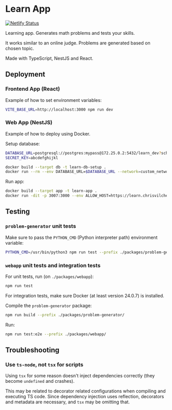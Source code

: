# Learn App

[![Netlify Status](https://api.netlify.com/api/v1/badges/4181054b-f24b-4bb3-8124-bd493304b60e/deploy-status)](https://app.netlify.com/sites/chrisvilches-learn/deploys)

Learning app. Generates math problems and tests your skills.

It works similar to an online judge. Problems are generated based on chosen topic.

Made with TypeScript, NestJS and React.

## Deployment

### Frontend App (React)

Example of how to set environment variables:

```sh
VITE_BASE_URL=http://localhost:3000 npm run dev
```

### Web App (NestJS)

Example of how to deploy using Docker.

Setup database:

```sh
DATABASE_URL=postgresql://postgres:mypass@172.25.0.2:5432/learn_dev?schema=public
SECRET_KEY=abcdefghijkl

docker build --target db -t learn-db-setup .
docker run --rm --env DATABASE_URL=$DATABASE_URL --network=custom_network1 learn-db-setup
```

Run app:

```sh
docker build --target app -t learn-app .
docker run -dit -p 3007:3000 --env ALLOW_HOST=https://learn.chrisvilches.com --env DATABASE_URL=$DATABASE_URL --env SECRET_KEY=$SECRET_KEY --network=custom_network1 --name learn learn-app
```

## Testing

### `problem-generator` unit tests

Make sure to pass the `PYTHON_CMD` (Python interpreter path) environment variable:

```sh
PYTHON_CMD=/usr/bin/python3 npm run test --prefix ./packages/problem-generator
```

### `webapp` unit tests and integration tests

For unit tests, run (on `./packages/webapp`):

```sh
npm run test
```

For integration tests, make sure Docker (at least version 24.0.7) is installed.

Compile the `problem-generator` package:

```sh
npm run build --prefix ./packages/problem-generator/
```

Run:

```sh
npm run test:e2e --prefix ./packages/webapp/
```

## Troubleshooting

### Use `ts-node`, not `tsx` for scripts

Using `tsx` for some reason doesn't inject dependencies correctly (they become `undefined` and crashes).

This may be related to decorator related configurations when compiling and executing TS code. Since dependency injection uses reflection, decorators and metadata are necessary, and `tsx` may be omitting that.
